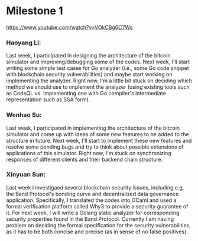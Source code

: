 # Milestone 1
https://www.youtube.com/watch?v=VOkCBg6C7Ws

### Haoyang Li: 
Last week, I participated in designing the architecture of the bitcoin simulator and improving/debugging some of the codes. Next week, I'll start writing some simple test cases for Go analyzer (i.e., some Go code snippet with blockchain security vulnerabilities) and maybe start working on implementing the analyzer. Right now, I'm a little bit stuck on deciding which method we should use to implement the analyzer (using existing tools such as CodeQL vs. implementing one with Go complier's intermediate representation such as SSA form).

### Wenhao Su:
Last week, I participated in implementing the architecture of the bitcoin simulator and come up with ideas of some new features to be added to the structure in future. Next week, I'll start to implement these new features and resolve some pending bugs and try to think about possible extensions of applications of this simulator. Right now, I'm stuck on synchronizing responses of different clients and their backend chain structure.


### Xinyuan Sun: 
Last week I investigaed several blockchain security issues, including e.g. the Band Protocol's bonding curve and decentralized data governance application. Specifically, I translated the codes into OCaml and used a formal verification platform called Why3 to provide a security guarantee of it. For next week, I will write a Golang static analyzer for corresponding security properties found in the Band Protocol. Currently I am having problem on deciding the formal specification for the security vulnerabilities, as it has to be both concise and precise (as in sense of no false positives).
